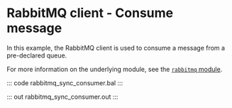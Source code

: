 # RabbitMQ client - Consume message

In this example, the RabbitMQ client is used to consume a message from a pre-declared queue. 

For more information on the underlying module, see the [`rabbitmq` module](https://lib.ballerina.io/ballerinax/rabbitmq/latest).

::: code rabbitmq_sync_consumer.bal :::

::: out rabbitmq_sync_consumer.out :::
